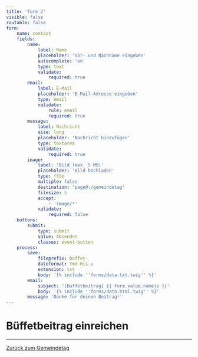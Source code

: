```yaml
---
title: 'form 2'
visible: false
routable: false
form:
    name: contact
    fields:
        name:
            label: Name
            placeholder: 'Vor- und Nachname eingeben'
            autocomplete: 'on'
            type: text
            validate:
                required: true
        email:
            label: E-Mail
            placeholder: 'E-Mail-Adresse eingeben'
            type: email
            validate:
                rule: email
                required: true
        message:
            label: Nachricht
            size: long
            placeholder: 'Nachricht hinzufügen'
            type: textarea
            validate:
                required: true
        image:
            label: 'Bild (max. 5 MB)'
            placeholder: 'Bild hochladen'
            type: file
            multiple: false
            destination: 'page@:/gemeindetag'
            filesize: 5
            accept:
                - 'image/*'
            validate:
                required: false
    buttons:
        submit:
            type: submit
            value: Absenden
            classes: event-button
    process:
        save:
            fileprefix: buffet-
            dateformat: Ymd-His-u
            extension: txt
            body: '{% include ''forms/data.txt.twig'' %}'
        email:
            subject: '[Buffetbeitrag] {{ form.value.name|e }}'
            body: '{% include ''forms/data.html.twig'' %}'
        message: 'Danke für deinen Beitrag!'
---
```


# Büffetbeitrag einreichen

---
[Zurück zum Gemeindetag](/gemeindetag)
